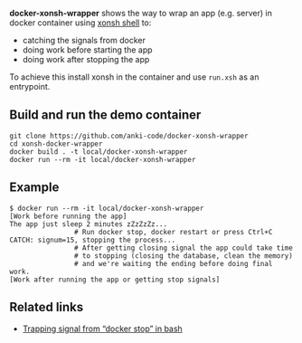 **docker-xonsh-wrapper** shows the way to wrap an app (e.g. server) in docker container using [xonsh shell](https://xon.sh/contents.html) to:
 * catching the signals from docker
 * doing work before starting the app
 * doing work after stopping the app

To achieve this install xonsh in the container and use `run.xsh` as an entrypoint.

## Build and run the demo container

```shell script
git clone https://github.com/anki-code/docker-xonsh-wrapper
cd xonsh-docker-wrapper
docker build . -t local/docker-xonsh-wrapper
docker run --rm -it local/docker-xonsh-wrapper
```

## Example
```shell script
$ docker run --rm -it local/docker-xonsh-wrapper
[Work before running the app]
The app just sleep 2 minutes zZzZzZz...
                # Run docker stop, docker restart or press Ctrl+C
CATCH: signum=15, stopping the process...            
                # After getting closing signal the app could take time 
                # to stopping (closing the database, clean the memory) 
                # and we're waiting the ending before doing final work.
[Work after running the app or getting stop signals]
```

## Related links
* [Trapping signal from “docker stop” in bash](https://stackoverflow.com/questions/20602675/trapping-signal-from-docker-stop-in-bash/20606897#20606897)
